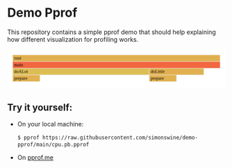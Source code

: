 # Demo Pprof

This repository contains a simple pprof demo that should help explaining how different visualization for profiling works.

![Demo Pprof as Flamegraph](assets/flamegraph.png)

## Try it yourself:

* On your local machine:

    ```
    $ pprof https://raw.githubusercontent.com/simonswine/demo-pprof/main/cpu.pb.pprof
    ```

* On [pprof.me](https://pprof.me/b9d077f/)
